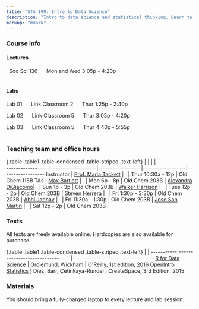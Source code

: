 ```yaml
---
title: "STA 199: Intro to Data Science"
description: "Intro to data science and statistical thinking. Learn to explore, visualize, and analyze data to understand natural phenomena, investigate patterns, model outcomes, and make predictions, and do so in a reproducible and shareable manner. Gain experience in data wrangling and munging, exploratory data analysis, predictive modeling, data visualization, and effectively communicating results. Work on problems and case studies inspired by and based on real-world questions and data. The course will focus on the R statistical computing language."
markup: "mmark"
---
```


### Course info

#### Lectures

<font color="#7A4183"><i class="fas fa-university"></i></font> &nbsp; Soc Sci 136 &nbsp;&nbsp; <font color="#7A4183"><i class="fas fa-calendar"></i></font> &nbsp; Mon and Wed 3:05p - 4:20p
<br>
<br>

#### Labs

Lab 01 &nbsp;&nbsp; <font color="#7A4183"><i class="fas fa-university"></i></font> &nbsp; Link Classroom 2 &nbsp;&nbsp; <font color="#7A4183"><i class="fas fa-calendar"></i></font> &nbsp; Thur 1:25p - 2:40p

Lab 02  &nbsp;&nbsp; <font color="#7A4183"><i class="fas fa-university"></i></font> &nbsp; Link Classroom 5 &nbsp;&nbsp; <font color="#7A4183"><i class="fas fa-calendar"></i></font> &nbsp; Thur 3:05p - 4:20p

Lab 03 &nbsp;&nbsp; <font color="#7A4183"><i class="fas fa-university"></i></font> &nbsp; Link Classroom 5 &nbsp;&nbsp; <font color="#7A4183"><i class="fas fa-calendar"></i></font> &nbsp; Thur 4:40p - 5:55p
<br>
<br>

### Teaching team and office hours 

{.table .table1 .table-condensed .table-striped .text-left}
<span></span>     | <span></span>     | <span></span>    | <span></span>    |  <span></span>      
------------------|-------------------|------------------|------------------|------------------ 
Instructor        | [Prof. Maria Tackett](http://stat.duke.edu/~mt324/) | <a href="mailto:maria.tackett@duke.edu" title="email"><i class="fa fa-envelope"></i></a> &nbsp; <a href="https://github.com/matackett" title="GitHub"><i class="fa fa-github"></i></a> | Thur 10:30a - 12p | Old Chem 118B
TAs               | [Max Bartlett](https://www.linkedin.com/in/maxbartlett/) | <a href="mailto:maxwell.bartlett@duke.edu" title="email"><i class="fa fa-envelope"></i></a> &nbsp; <a href="https://github.com/MaxBartlett" title="GitHub"><i class="fa fa-github"></i></a> | Mon 6p - 8p | Old Chem 203B
                  | [Alexandra DiGiacomo](https://www.linkedin.com/in/alexandra-digiacomo-390b7a166/)| <a href="mailto:alexandra.digiacomo@duke.edu" title="email"><i class="fa fa-envelope"></i></a> &nbsp; <a href="https://github.com/alexandradigiacomo" title="GitHub"><i class="fa fa-github"></i></a> | Sun 1p - 3p | Old Chem 203B
                  | [Walker Harrison](https://www.walker-harrison.com/) | <a href="mailto:walker.harrison@duke.edu" title="email"><i class="fa fa-envelope"></i></a> &nbsp; <a href="https://github.com/WalkerHarrison" title="GitHub"><i class="fa fa-github"></i></a> | Tues 12p - 2p | Old Chem 203B
                  | [Steven Herrera](https://www.linkedin.com/in/rosvidstevenherrera/) | <a href="mailto:rosvid.herrera.tenorio@duke.edu" title="email"><i class="fa fa-envelope"></i></a> &nbsp; <a href="https://github.com/stevenherrera24" title="GitHub"><i class="fa fa-github"></i></a>| Fri 1:30p - 3:30p | Old Chem 203B
                  | [Abhi Jadhav](https://www.linkedin.com/in/ajadhav0517) | <a href="mailto:abhishek.jadhav@duke.edu" title="email"><i class="fa fa-envelope"></i></a> &nbsp; <a href="https://github.com/a1pha" title="GitHub"><i class="fa fa-github"></i></a> | Fri 11:30a - 1:30p | Old Chem 203B
                  | [Jose San Martin](https://www.linkedin.com/in/jose-san-martin-454471144/) | <a href="mailto:jose.san.martin@duke.edu" title="email"><i class="fa fa-envelope"></i></a> &nbsp; <a href="https://github.com/DukeBlue" title="GitHub"><i class="fa fa-github"></i></a> | Sat 12p - 2p | Old Chem 203B

### Texts

All texts are freely available online. Hardcopies are also available for purchase.

{.table .table1 .table-condensed .table-striped .text-left}
 <span></span>     | <span></span> | <span></span> 
-----------|---------------------------------|----------------------------------
[R for Data Science](http://r4ds.had.co.nz/) | Grolemund, Wickham | O'Reilly, 1st edition, 2016
[OpenIntro Statistics](https://www.openintro.org/stat/textbook.php?stat_book=os) | Diez, Barr, Çetinkaya-Rundel | CreateSpace, 3rd Edition, 2015

### Materials

You should bring a fully-charged laptop to every lecture and lab session.

<!--
### Green Classroom

<img style="float: left;" src="/img/DukeGreenClassroomCertification-Logo.png">
This course has achieved Duke’s Green Classroom Certification. The certification indicates that the faculty member teaching this course has taken significant steps to green the delivery of this course. Your faculty member has completed a checklist indicating their common practices in areas of this course that have an environmental impact, such as paper and energy consumption. Some common practices implemented by faculty to reduce the environmental impact of their course include allowing electronic submission of assignments, providing online readings and turning off lights and electronics in the classroom when they are not in use. The eco-friendly aspects of course delivery may vary by faculty, by course and throughout the semester. Learn more at [http://sustainability.duke.edu/action/certifications/classroom/index.php](http://sustainability.duke.edu/action/certifications/classroom/index.php).
-->
